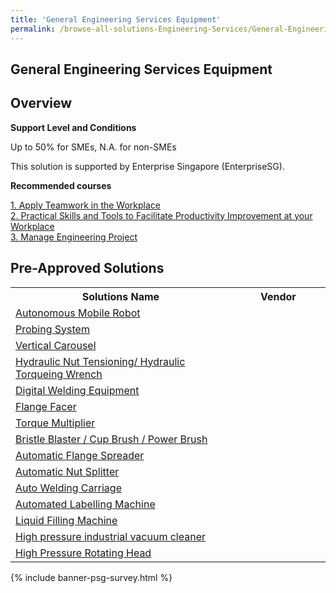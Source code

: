 ```yaml
---
title: 'General Engineering Services Equipment'
permalink: /browse-all-solutions-Engineering-Services/General-Engineering-Services-Equipment
---
```


## General Engineering Services Equipment
## Overview

**Support Level and Conditions**

Up to 50% for SMEs, N.A. for non-SMEs

This solution is supported by Enterprise Singapore (EnterpriseSG).

**Recommended courses**



<a href='https://sfec.enterprisejobskills.gov.sg/Course_Internet/CourseDetail.aspx?CoursesReferenceNumber=TGS-2012500215'  target='_blank' rel='noopener'>1. Apply Teamwork in the Workplace</a><br>
<a href='https://sfec.enterprisejobskills.gov.sg/Course_Internet/CourseDetail.aspx?CoursesReferenceNumber=TGS-2021005580'  target='_blank' rel='noopener'>2. Practical Skills and Tools to Facilitate Productivity Improvement at your Workplace</a><br>
<a href='https://sfec.enterprisejobskills.gov.sg/Course_Internet/CourseDetail.aspx?CoursesReferenceNumber=TGS-2022013049'  target='_blank' rel='noopener'>3. Manage Engineering Project </a><br>

## Pre-Approved Solutions

<table>
<tr>
<th style='width: auto;'><b>Solutions Name</b></th>
<th style='width: 30%;'><b>Vendor</b></th>
</tr>
<tr>
<td><a href='/productivity-solutions-grant/solutionrepo/solution1122' target='_blank'>Autonomous Mobile Robot</a><br></td>
<td></td>
</tr>
<tr>
<td><a href='/productivity-solutions-grant/solutionrepo/solution1132' target='_blank'>Probing System</a><br></td>
<td></td>
</tr>
<tr>
<td><a href='/productivity-solutions-grant/solutionrepo/solution1139' target='_blank'>Vertical Carousel</a><br></td>
<td></td>
</tr>
<tr>
<td><a href='/productivity-solutions-grant/solutionrepo/solution1152' target='_blank'>Hydraulic Nut Tensioning/ Hydraulic Torqueing Wrench</a><br></td>
<td></td>
</tr>
<tr>
<td><a href='/productivity-solutions-grant/solutionrepo/solution1157' target='_blank'>Digital Welding Equipment </a><br></td>
<td></td>
</tr>
<tr>
<td><a href='/productivity-solutions-grant/solutionrepo/solution1158' target='_blank'>Flange Facer</a><br></td>
<td></td>
</tr>
<tr>
<td><a href='/productivity-solutions-grant/solutionrepo/solution1159' target='_blank'>Torque Multiplier</a><br></td>
<td></td>
</tr>
<tr>
<td><a href='/productivity-solutions-grant/solutionrepo/solution1160' target='_blank'>Bristle Blaster / Cup Brush / Power Brush</a><br></td>
<td></td>
</tr>
<tr>
<td><a href='/productivity-solutions-grant/solutionrepo/solution1161' target='_blank'>Automatic Flange Spreader</a><br></td>
<td></td>
</tr>
<tr>
<td><a href='/productivity-solutions-grant/solutionrepo/solution1162' target='_blank'>Automatic Nut Splitter</a><br></td>
<td></td>
</tr>
<tr>
<td><a href='/productivity-solutions-grant/solutionrepo/solution1163' target='_blank'>Auto Welding Carriage</a><br></td>
<td></td>
</tr>
<tr>
<td><a href='/productivity-solutions-grant/solutionrepo/solution1170' target='_blank'>Automated Labelling Machine </a><br></td>
<td></td>
</tr>
<tr>
<td><a href='/productivity-solutions-grant/solutionrepo/solution1171' target='_blank'>Liquid Filling Machine</a><br></td>
<td></td>
</tr>
<tr>
<td><a href='/productivity-solutions-grant/solutionrepo/solution1172' target='_blank'>High pressure industrial vacuum cleaner</a><br></td>
<td></td>
</tr>
<tr>
<td><a href='/productivity-solutions-grant/solutionrepo/solution1173' target='_blank'>High Pressure Rotating Head</a><br></td>
<td></td>
</tr>
</table>

{% include banner-psg-survey.html %}
